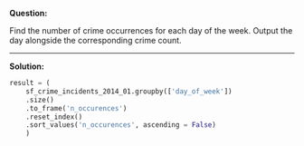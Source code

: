 **Question:**

Find the number of crime occurrences for each day of the week.
Output the day alongside the corresponding crime count.

-------------------------------------------------------------------
**Solution:**
```python
result = (
    sf_crime_incidents_2014_01.groupby(['day_of_week'])
    .size()
    .to_frame('n_occurences')
    .reset_index()
    .sort_values('n_occurences', ascending = False)
    )
```